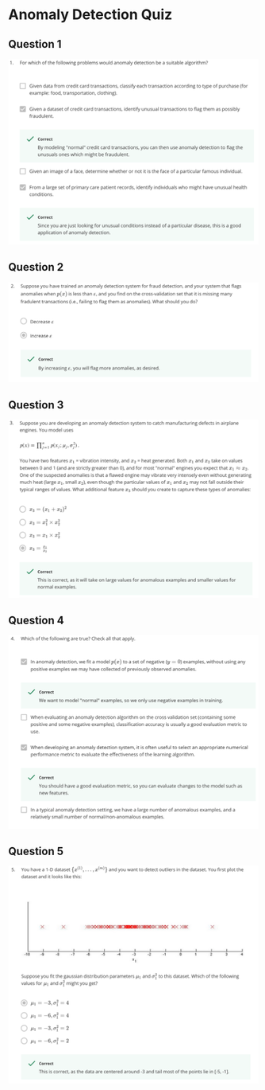 # Anomaly Detection Quiz

Question 1
----------
![Question1](AD-Question1.png)

Question 2
----------
![Question2](AD-Question2.png)

Question 3
----------
![Question3](AD-Question3.png)

Question 4
----------
![Question4](AD-Question4.png)

Question 5
----------
![Question5](AD-Question5.png)